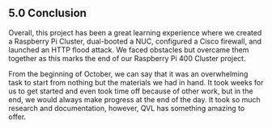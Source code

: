 <h2>5.0 Conclusion</h2>
Overall, this project has been a great learning experience where we created a Raspberry Pi Cluster, dual-booted a NUC, configured a Cisco firewall, and launched an HTTP flood attack. We faced obstacles but overcame them together as this marks the end of our Raspberry Pi 400 Cluster project. 

From the beginning of October, we can say that it was an overwhelming task to start from nothing but the materials we had in hand. It took weeks for us to get started and even took time off because of other work, but in the end, we would always make progress at the end of the day. It took so much research and documentation, however, QVL has something amazing to offer. 
